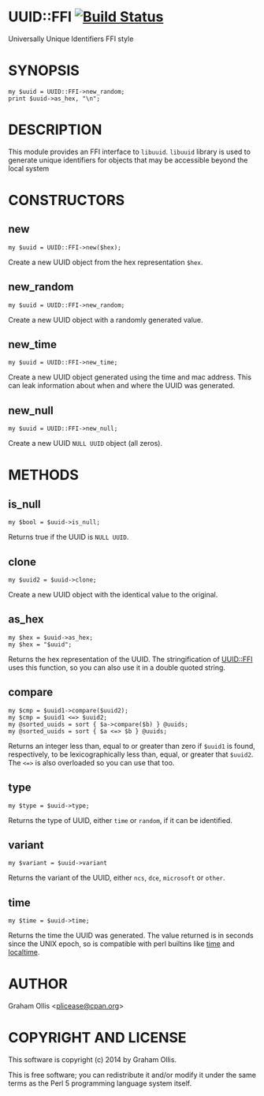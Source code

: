 # UUID::FFI [![Build Status](https://secure.travis-ci.org/plicease/UUID-FFI.png)](http://travis-ci.org/plicease/UUID-FFI)

Universally Unique Identifiers FFI style

# SYNOPSIS

    my $uuid = UUID::FFI->new_random;
    print $uuid->as_hex, "\n";

# DESCRIPTION

This module provides an FFI interface to `libuuid`.
`libuuid` library is used to generate unique identifiers
for objects that may be accessible beyond the local system

# CONSTRUCTORS

## new

    my $uuid = UUID::FFI->new($hex);

Create a new UUID object from the hex representation `$hex`.

## new\_random

    my $uuid = UUID::FFI->new_random;

Create a new UUID object with a randomly generated value.

## new\_time

    my $uuid = UUID::FFI->new_time;

Create a new UUID object generated using the time and mac address.
This can leak information about when and where the UUID was generated.

## new\_null

    my $uuid = UUID::FFI->new_null;

Create a new UUID `NULL UUID`  object (all zeros).

# METHODS

## is\_null

    my $bool = $uuid->is_null;

Returns true if the UUID is `NULL UUID`.

## clone

    my $uuid2 = $uuid->clone;

Create a new UUID object with the identical value to the original.

## as\_hex

    my $hex = $uuid->as_hex;
    my $hex = "$uuid";

Returns the hex representation of the UUID.  The stringification of
[UUID::FFI](https://metacpan.org/pod/UUID::FFI) uses this function, so you can also use it in a double quoted string.

## compare

    my $cmp = $uuid1->compare($uuid2);
    my $cmp = $uuid1 <=> $uuid2;
    my @sorted_uuids = sort { $a->compare($b) } @uuids;
    my @sorted_uuids = sort { $a <=> $b } @uuids;

Returns an integer less than, equal to or greater than zero
if `$uuid1` is found, respectively, to be lexicographically
less than, equal, or greater that `$uuid2`.  The `<=>`
is also overloaded so you can use that too.

## type

    my $type = $uuid->type;

Returns the type of UUID, either `time` or `random`,
if it can be identified.

## variant

    my $variant = $uuid->variant

Returns the variant of the UUID, either `ncs`, `dce`, `microsoft` or `other`.

## time

    my $time = $uuid->time;

Returns the time the UUID was generated.  The value returned is in seconds
since the UNIX epoch, so is compatible with perl builtins like [time](https://metacpan.org/pod/perlfunc#time) and
[localtime](https://metacpan.org/pod/perlfunc#localtime).

# AUTHOR

Graham Ollis &lt;plicease@cpan.org>

# COPYRIGHT AND LICENSE

This software is copyright (c) 2014 by Graham Ollis.

This is free software; you can redistribute it and/or modify it under
the same terms as the Perl 5 programming language system itself.
